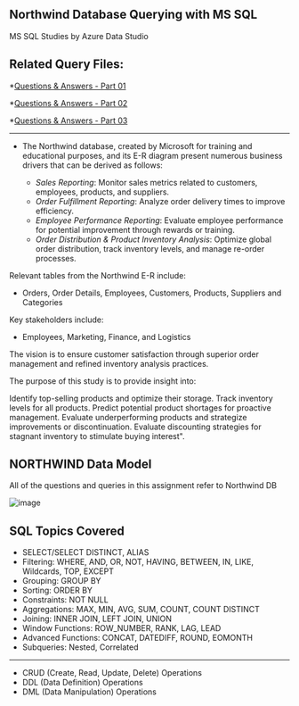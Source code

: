 ## Northwind Database Querying with MS SQL
MS SQL Studies by Azure Data Studio

Related Query Files:
-----------------------
*[Questions & Answers  - Part 01](https://github.com/BedirK/SQL-Projects-Studies/blob/main/Data-Analytics-Bootcamp/Q%26A%20Sessions%20-%20Part%2001.sql)

*[Questions & Answers  - Part 02](https://github.com/BedirK/SQL-Projects-Studies/blob/main/Data-Analytics-Bootcamp/Q%26A%20Sessions%20-%20Part%2002.sql)

*[Questions & Answers  - Part 03](https://github.com/BedirK/SQL-Projects-Studies/blob/main/Data-Analytics-Bootcamp/Q%26A%20Sessions%20-%20Part%2003.sql)

------------------------------------------------------------------------------------------------------------
- The Northwind database, created by Microsoft for training and educational purposes, and its E-R diagram present numerous business drivers that can be derived as follows:

   - *Sales Reporting*: Monitor sales metrics related to customers, employees, products, and suppliers.
   - *Order Fulfillment Reporting*: Analyze order delivery times to improve efficiency.
   - *Employee Performance Reporting*: Evaluate employee performance for potential improvement through rewards or training.
   - *Order Distribution & Product Inventory Analysis*: Optimize global order distribution, track inventory levels, and manage re-order processes.

Relevant tables from the Northwind E-R include: 
- Orders, Order Details, Employees, Customers, Products, Suppliers and Categories
  
Key stakeholders include:
- Employees, Marketing, Finance, and Logistics

The vision is to ensure customer satisfaction through superior order management and refined inventory analysis practices.

The purpose of this study is to provide insight into:

Identify top-selling products and optimize their storage.
Track inventory levels for all products.
Predict potential product shortages for proactive management.
Evaluate underperforming products and strategize improvements or discontinuation.
Evaluate discounting strategies for stagnant inventory to stimulate buying interest".

NORTHWIND Data Model
--------------------
All of the questions and queries in this assignment refer to Northwind DB

![image](https://github.com/BedirK/SQL-Projects-Studies/assets/103532330/947725be-b24e-4442-bfe9-9fbd36377c43)


SQL Topics Covered
-----------------------

- SELECT/SELECT DISTINCT, ALIAS
- Filtering: WHERE, AND, OR, NOT, HAVING, BETWEEN, IN, LIKE, Wildcards, TOP, EXCEPT
- Grouping: GROUP BY
- Sorting: ORDER BY
- Constraints: NOT NULL
- Aggregations: MAX, MIN, AVG, SUM, COUNT, COUNT DISTINCT
- Joining: INNER JOIN, LEFT JOIN, UNION
- Window Functions: ROW_NUMBER, RANK, LAG, LEAD
- Advanced Functions: CONCAT, DATEDIFF, ROUND, EOMONTH
- Subqueries: Nested, Correlated
--------------------------------
- CRUD (Create, Read, Update, Delete) Operations
- DDL  (Data Definition) Operations
- DML  (Data Manipulation) Operations
